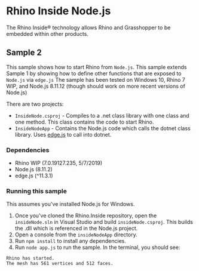 # Rhino Inside Node.js
The Rhino Inside® technology allows Rhino and Grasshopper to be embedded within other products.

## Sample 2
This sample shows how to start Rhino from `Node.js`.
This sample extends Sample 1 by showing how to define other functions that are exposed to `Node.js` via `edge.js`
The sample has been tested on Windows 10, Rhino 7 WIP, and Node.js 8.11.12 (though should work on more recent versions of Node.js)

There are two projects:
- `InsideNode.csproj` - Compiles to a .net class library with one class and one method. This class contains the code to start Rhino.
- `InsideNodeApp` - Contains the Node.js code which calls the dotnet class library. Uses [edge.js](https://github.com/agracio/edge-js) to call into dotnet.

### Dependencies
- Rhino WIP (7.0.19127.235, 5/7/2019)
- Node.js (8.11.2)
- edge.js (^11.3.1)

### Running this sample
This assumes you've installed Node.js for Windows.
1. Once you've cloned the Rhino.Inside repository, open the `insideNode.sln` in Visual Studio and build `insideNode.csproj`. This builds the .dll which is referenced in the Node.js project.
2. Open a console from the `insideNodeApp` directory.
3. Run `npm install` to install any dependencies.
4. Run `node app.js` to run the sample. In the terminal, you should see:
```
Rhino has started.
The mesh has 561 vertices and 512 faces.
```

